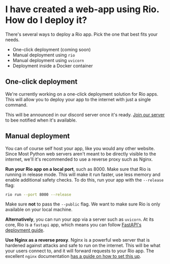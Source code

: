 # I have created a web-app using Rio. How do I deploy it?

There's several ways to deploy a Rio app. Pick the one that best fits your
needs.

- One-click deployment (coming soon)
- Manual deployment using `rio`
- Manual deployment using `uvicorn`
- Deployment inside a Docker container

## One-click deployment

We're currently working on a one-click deployment solution for Rio apps. This
will allow you to deploy your app to the internet with just a single command.

This will be announced in our discord server once it's ready. [Join our
server](https://discord.gg/7ejXaPwhyH) to bee notified when it's available.

## Manual deployment

You can of course self host your app, like you would any other website. Since
Most Python web servers aren't meant to be directly visible to the internet,
we'll it's recommended to use a reverse proxy such as Nginx.

**Run your Rio app on a local port**, such as 8000. Make sure that Rio is
running in release mode. This will make it run faster, use less memory and
enable additional safety checks. To do this, run your app with the `--release`
flag:

```bash
rio run --port 8000 --release
```

Make sure **not** to pass the `--public` flag. We want to make sure Rio is only
available on your local machine.

**Alternatively**, you can run your app via a server such as `uvicorn`. At its
core, Rio is a `fastapi` app, which means you can follow [FastAPI's deployment
guide](https://fastapi.tiangolo.com/deployment/).

**Use Nginx as a reverse proxy**. Nginx is a powerful web server that is
hardened against attacks and safe to run on the internet. This will be what your
users connect to, and it will forward requests to your Rio app. The excellent
`nginx` documentation [has a guide on how to set this
up](https://docs.nginx.com/nginx/admin-guide/web-server/reverse-proxy/).
